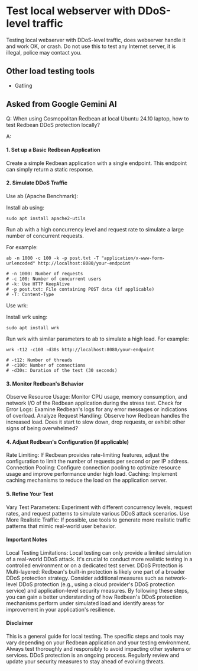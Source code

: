 # Test local webserver with DDoS-level traffic

Testing local webserver with DDoS-level traffic, does webserver handle it and work OK, or crash.
Do not use this to test any Internet server, it is illegal, police may contact you.

## Other load testing tools

- Gatling

## Asked from Google Gemini AI

Q: When using Cosmopolitan Redbean at local Ubuntu 24.10 laptop, how to test Redbean DDoS protection locally?

A:

#### 1. Set up a Basic Redbean Application

Create a simple Redbean application with a single endpoint. This endpoint can simply return a static response.

#### 2. Simulate DDoS Traffic

Use ab (Apache Benchmark):

Install ab using:

```
sudo apt install apache2-utils
```

Run ab with a high concurrency level and request rate to simulate a large number of concurrent requests.

For example:

```
ab -n 1000 -c 100 -k -p post.txt -T "application/x-www-form-urlencoded" http://localhost:8080/your-endpoint 

# -n 1000: Number of requests
# -c 100: Number of concurrent users
# -k: Use HTTP KeepAlive
# -p post.txt: File containing POST data (if applicable)
# -T: Content-Type
```
Use wrk:

Install wrk using:

```
sudo apt install wrk
```

Run wrk with similar parameters to ab to simulate a high load. For example:

```
wrk -t12 -c100 -d30s http://localhost:8080/your-endpoint

# -t12: Number of threads
# -c100: Number of connections
# -d30s: Duration of the test (30 seconds)
```

#### 3. Monitor Redbean's Behavior

Observe Resource Usage: Monitor CPU usage, memory consumption, and network I/O of the Redbean application during the stress test.
Check for Error Logs: Examine Redbean's logs for any error messages or indications of overload.
Analyze Request Handling: Observe how Redbean handles the increased load. Does it start to slow down, drop requests, or exhibit other signs of being overwhelmed?

#### 4. Adjust Redbean's Configuration (if applicable)

Rate Limiting: If Redbean provides rate-limiting features, adjust the configuration to limit the number of requests per second or per IP address.
Connection Pooling: Configure connection pooling to optimize resource usage and improve performance under high load.
Caching: Implement caching mechanisms to reduce the load on the application server.

#### 5. Refine Your Test

Vary Test Parameters: Experiment with different concurrency levels, request rates, and request patterns to simulate various DDoS attack scenarios.
Use More Realistic Traffic: If possible, use tools to generate more realistic traffic patterns that mimic real-world user behavior.

#### Important Notes

Local Testing Limitations: Local testing can only provide a limited simulation of a real-world DDoS attack. It's crucial to conduct more realistic testing in a controlled environment or on a dedicated test server.
DDoS Protection is Multi-layered: Redbean's built-in protection is likely one part of a broader DDoS protection strategy. Consider additional measures such as network-level DDoS protection (e.g., using a cloud provider's DDoS protection service) and application-level security measures.
By following these steps, you can gain a better understanding of how Redbean's DDoS protection mechanisms perform under simulated load and identify areas for improvement in your application's resilience.

#### Disclaimer

This is a general guide for local testing. The specific steps and tools may vary depending on your Redbean application and your testing environment.
Always test thoroughly and responsibly to avoid impacting other systems or services.
DDoS protection is an ongoing process. Regularly review and update your security measures to stay ahead of evolving threats.
